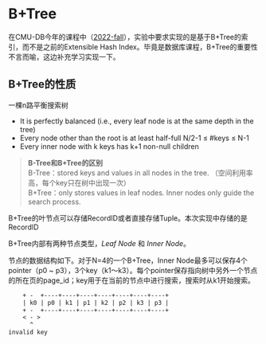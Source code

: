 # B+Tree
在CMU-DB今年的课程中（[2022-fall](https://15445.courses.cs.cmu.edu/fall2022/project2/)），实验中要求实现的是基于B+Tree的索引，而不是之前的Extensible Hash Index。毕竟是数据库课程，B+Tree的重要性不言而喻，这边补充学习实现一下。

## B+Tree的性质
一棵n路平衡搜索树
- It is perfectly balanced (i.e., every leaf node is at the same depth in the tree)
- Every node other than the root is at least half-full N/2-1 ≤ #keys ≤ N-1
- Every inner node with k keys has k+1 non-null children

> **B-Tree和B+Tree的区别**</br>
> B-Tree：stored keys and values in all nodes in the tree. （空间利用率高，每个key只在树中出现一次）</br>
> B+Tree：only stores values in leaf nodes. Inner nodes only guide the search process.

B+Tree的叶节点可以存储RecordID或者直接存储Tuple。本次实现中存储的是RecordID

B+Tree内部有两种节点类型，*Leaf Node* 和 *Inner Node*。

节点的数据结构如下。对于N=4的一个B+Tree，Inner Node最多可以保存4个pointer（p0 ~ p3），3个key（k1～k3）。每个pointer保存指向树中另外一个节点的所在页的page_id；key用于在当前的节点中进行搜索，搜索时从k1开始搜索。

```txt
    + -  +----+----+----+----+----+----+----+
    | k0 | p0 | k1 | p1 | k2 | p2 | k3 | p3 |
    + -  +----+----+----+----+----+----+----+
    < - >
      ^
invalid key
```
